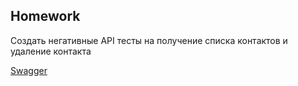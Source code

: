 ## Homework

Создать негативные API тесты на получение списка контактов и удаление контакта

[Swagger](https://contactapp-telran-backend.herokuapp.com/swagger-ui/index.html#/)
